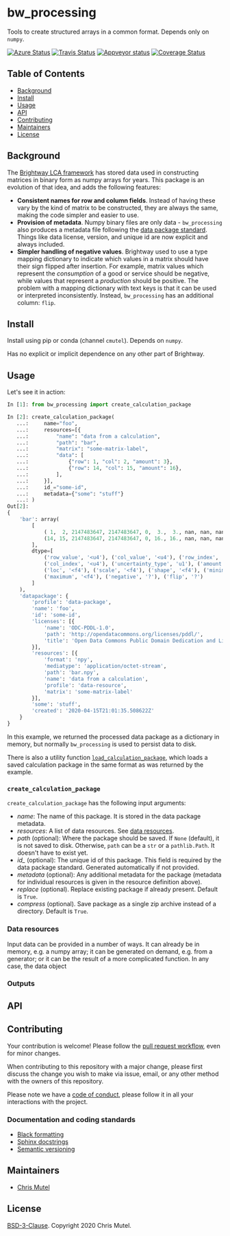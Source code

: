 # bw_processing

Tools to create structured arrays in a common format. Depends only on `numpy`.

[![Azure Status](https://dev.azure.com/mutel/Brightway%20CI/_apis/build/status/brightway-lca.bw_processing?branchName=master)](https://dev.azure.com/mutel/Brightway%20CI/_build/latest?definitionId=7&branchName=master) [![Travis Status](https://travis-ci.org/brightway-lca/bw_processing.svg?branch=master)](https://travis-ci.org/brightway-lca/bw_processing) [![Appveyor status](https://ci.appveyor.com/api/projects/status/ser0dd1au5jt409p?svg=true)](https://ci.appveyor.com/project/cmutel/bw-processing) [![Coverage Status](https://coveralls.io/repos/github/brightway-lca/bw_processing/badge.svg?branch=master)](https://coveralls.io/github/brightway-lca/bw_processing?branch=master)

## Table of Contents

- [Background](#background)
- [Install](#install)
- [Usage](#usage)
- [API](#api)
- [Contributing](#contributing)
- [Maintainers](#maintainers)
- [License](#license)

## Background

The [Brightway LCA framework](https://brightway.dev/) has stored data used in constructing matrices in binary form as numpy arrays for years. This package is an evolution of that idea, and adds the following features:

* **Consistent names for row and column fields**. Instead of having these vary by the kind of matrix to be constructed, they are always the same, making the code simpler and easier to use.
* **Provision of metadata**. Numpy binary files are only data - `bw_processing` also produces a metadata file following the [data package standard](https://specs.frictionlessdata.io/data-package/). Things like data license, version, and unique id are now explicit and always included.
* **Simpler handling of negative values**. Brightway used to use a type mapping dictionary to indicate which values in a matrix should have their sign flipped after insertion. For example, matrix values which represent the *consumption* of a good or service should be negative, while values that represent a *production* should be positive. The problem with a mapping dictionary with text keys is that it can be used or interpreted inconsistently. Instead, `bw_processing` has an additional column: `flip`.

## Install

Install using pip or conda (channel `cmutel`). Depends on `numpy`.

Has no explicit or implicit dependence on any other part of Brightway.

## Usage

Let's see it in action:

```python
In [1]: from bw_processing import create_calculation_package

In [2]: create_calculation_package(
   ...:     name="foo",
   ...:     resources=[{
   ...:         "name": "data from a calculation",
   ...:         "path": "bar",
   ...:         "matrix": "some-matrix-label",
   ...:         "data": [
   ...:             {"row": 1, "col": 2, "amount": 3},
   ...:             {"row": 14, "col": 15, "amount": 16},
   ...:         ],
   ...:     }],
   ...:     id_="some-id",
   ...:     metadata={"some": "stuff"}
   ...: )
Out[2]:
{
    'bar': array(
        [
            ( 1,  2, 2147483647, 2147483647, 0,  3.,  3., nan, nan, nan, nan, False, False),
            (14, 15, 2147483647, 2147483647, 0, 16., 16., nan, nan, nan, nan, False, False)
        ],
        dtype=[
            ('row_value', '<u4'), ('col_value', '<u4'), ('row_index', '<u4'),
            ('col_index', '<u4'), ('uncertainty_type', 'u1'), ('amount', '<f4'),
            ('loc', '<f4'), ('scale', '<f4'), ('shape', '<f4'), ('minimum', '<f4'),
            ('maximum', '<f4'), ('negative', '?'), ('flip', '?')
        ]
    ),
    'datapackage': {
        'profile': 'data-package',
        'name': 'foo',
        'id': 'some-id',
        'licenses': [{
            'name': 'ODC-PDDL-1.0',
            'path': 'http://opendatacommons.org/licenses/pddl/',
            'title': 'Open Data Commons Public Domain Dedication and License v1.0'
        }],
        'resources': [{
            'format': 'npy',
            'mediatype': 'application/octet-stream',
            'path': 'bar.npy',
            'name': 'data from a calculation',
            'profile': 'data-resource',
            'matrix': 'some-matrix-label'
        }],
        'some': 'stuff',
        'created': '2020-04-15T21:01:35.508622Z'
    }
}
```

In this example, we returned the processed data package as a dictionary in memory, but normally `bw_processing` is used to persist data to disk.

There is also a utility function [`load_calculation_package`](#loading), which loads a saved calculation package in the same format as was returned by the example.

### `create_calculation_package`

`create_calculation_package` has the following input arguments:

* *name*: The name of this package. It is stored in the data package metadata.
* *resources*: A list of data resources. See [data resources](#data-resources).
* *path* (optional): Where the package should be saved. If `None` (default), it is not saved to disk. Otherwise, `path` can be a `str` or a `pathlib.Path`. It doesn't have to exist yet.
* *id_* (optional): The unique id of this package. This field is required by the data package standard. Generated automatically if not provided.
* *metadata* (optional): Any additional metadata for the package (metadata for individual resources is given in the resource definition above).
* *replace* (optional). Replace existing package if already present. Default is `True`.
* *compress* (optional). Save package as a single zip archive instead of a directory. Default is `True`.

### Data resources

Input data can be provided in a number of ways. It can already be in memory, e.g. a numpy array; it can be generated on demand, e.g. from a generator; or it can be the result of a more complicated function. In any case, the data object

### Outputs



## API

## Contributing

Your contribution is welcome! Please follow the [pull request workflow](https://guides.github.com/introduction/flow/), even for minor changes.

When contributing to this repository with a major change, please first discuss the change you wish to make via issue, email, or any other method with the owners of this repository.

Please note we have a [code of conduct](https://github.com/brightway-lca/bw_processing/blob/master/CODE_OF_CONDUCT.md), please follow it in all your interactions with the project.

### Documentation and coding standards

* [Black formatting](https://black.readthedocs.io/en/stable/)
* [Sphinx docstrings](https://sphinx-rtd-tutorial.readthedocs.io/en/latest/docstrings.html)
* [Semantic versioning](http://semver.org/)

## Maintainers

* [Chris Mutel](https://github.com/cmutel/)

## License

[BSD-3-Clause](https://github.com/brightway-lca/bw_processing/blob/master/LICENSE). Copyright 2020 Chris Mutel.
